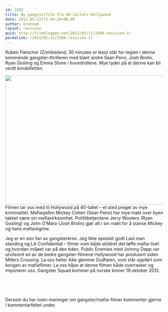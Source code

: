 ```yaml
---
id: 3392
title: Ny gangsterfilm fra 40-tallets Hollywood
date: 2012-05-11T13:44:24+00:00
author: brennum
layout: revision
guid: http://filmbloggen.net/2012/05/11/3308-revision-3/
permalink: /2012/05/11/3308-revision-3/
---
```

Ruben Fleischer (Zombieland, 30 minutes or less) står for regien i denne kommende gangster-thrilleren med blant andre Sean Penn, Josh Brolin, Ryan Gosling og Emma Stone i hovedrollene. Mye tyder på at denne kan bli verdt kinobilletten.

<a href="http://filmbloggen.net/?attachment_id=3390" rel="attachment wp-att-3390"><img class="alignnone size-large wp-image-3390" src="http://filmbloggen.net/wp-content/uploads//2012/05/gangster-squad-movie-banner-620x412.jpg" alt="" width="620" height="412" /></a>  
Filmen tar oss med til Hollywood på 40-tallet &#8211; et sted preget av mye kriminalitet. Mafiasjefen Mickey Cohen (Sean Penn) har mye makt over byen takket være sin mafiavirksomhet. Polititbetjentene Jerry Wooters (Ryan Gosling) og John O&#8217;Mara (Josh Brolin) gjør alt i sin makt for å stanse Mickey og hans mafiaregime.

Jeg er en stor fan av gangsterkrim. Jeg likte spesielt godt Last man standing og LA Confidential &#8211; filmer som både skildret det tøffe mafia-livet og hvordan miljøet var på den tiden. Public Enemies med Johnny Depp var utvilsomt en av de bedre gangster-filmene Hollywood har produsert siden Millers Crossing. La oss heller ikke glemme Gudfaren, som står oppført som kongen av mafiafilmer. La oss håpe at denne filmen både overrasker og imponerer oss. Gangster Squad kommer på norske kinoer 19.oktober 2012.

&nbsp;

&nbsp;

Dersom du har noen meninger om gangster/mafia-filmer kommenter gjerne i kommentarfeltet under.

<div class="video-shortcode">
</div>